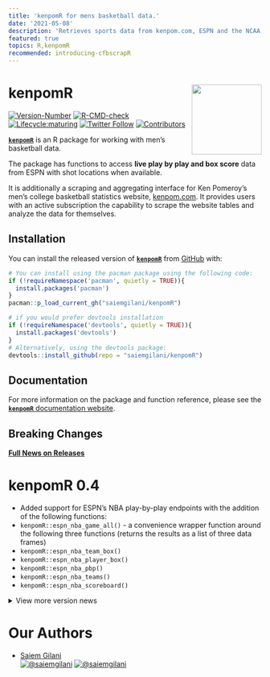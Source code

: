 ```yaml
---
title: 'kenpomR for mens basketball data.'
date: '2021-05-08'
description: 'Retrieves sports data from kenpom.com, ESPN and the NCAA website.'
featured: true
topics: R,kenpomR
recommended: introducing-cfbscrapR
---
```


# kenpomR <a href='http://saiemgilani.github.io/kenpomR'><img src='https://raw.githubusercontent.com/saiemgilani/kenpomR/master/logo.png' align='right' height='139'/></a>

<!-- badges: start -->

[![Version-Number](https://img.shields.io/github/r-package/v/saiemgilani/kenpomr?label=kenpomR&logo=R&style=for-the-badge)](https://github.com/saiemgilani/kenpomR/)
[![R-CMD-check](https://img.shields.io/github/workflow/status/saiemgilani/kenpomR/R-CMD-check?label=R-CMD-Check&logo=R&logoColor=blue&style=for-the-badge)](https://github.com/saiemgilani/kenpomR/actions/workflows/R-CMD-check.yaml)
[![Lifecycle:maturing](https://img.shields.io/badge/lifecycle-maturing-blue.svg?style=for-the-badge&logo=github)](https://github.com/saiemgilani/kenpomR/)
[![Twitter
Follow](https://img.shields.io/twitter/follow/saiemgilani?color=blue&label=%40saiemgilani&logo=twitter&style=for-the-badge)](https://twitter.com/saiemgilani)
[![Contributors](https://img.shields.io/github/contributors/saiemgilani/kenpomr?style=for-the-badge)](https://github.com/saiemgilani/kenpomR/graphs/contributors)
<!-- badges: end -->

[**`kenpomR`**](https://saiemgilani.github.io/kenpomR/) is an R package
for working with men’s basketball data.

The package has functions to access **live play by play and box score**
data from ESPN with shot locations when available.

It is additionally a scraping and aggregating interface for Ken
Pomeroy’s men’s college basketball statistics website,
[kenpom.com](https://kenpom.com). It provides users with an active
subscription the capability to scrape the website tables and analyze the
data for themselves.

## Installation

You can install the released version of
[**`kenpomR`**](https://github.com/saiemgilani/kenpomR/) from
[GitHub](https://github.com/saiemgilani/kenpomR) with:

``` r
# You can install using the pacman package using the following code:
if (!requireNamespace('pacman', quietly = TRUE)){
  install.packages('pacman')
}
pacman::p_load_current_gh("saiemgilani/kenpomR")
```

``` r
# if you would prefer devtools installation
if (!requireNamespace('devtools', quietly = TRUE)){
  install.packages('devtools')
}
# Alternatively, using the devtools package:
devtools::install_github(repo = "saiemgilani/kenpomR")
```

## Documentation

For more information on the package and function reference, please see
the [**`kenpomR`** documentation
website](https://saiemgilani.github.io/kenpomR/).

## **Breaking Changes**

[**Full News on
Releases**](https://saiemgilani.github.io/kenpomR/news/index.html)

# **kenpomR 0.4**

  - Added support for ESPN’s NBA play-by-play endpoints with the
    addition of the following functions:
  - `kenpomR::espn_nba_game_all()` - a convenience wrapper function
    around the following three functions (returns the results as a list
    of three data frames)
  - `kenpomR::espn_nba_team_box()`
  - `kenpomR::espn_nba_player_box()`
  - `kenpomR::espn_nba_pbp()`
  - `kenpomR::espn_nba_teams()`
  - `kenpomR::espn_nba_scoreboard()`

<details>

<summary>View more version news</summary>

### **kenpomR 0.3.0**

  - `R` version 3.5.0 or greater dependency added
  - `purrr` version 0.3.0 or greater dependency added
  - `rvest` version 1.0.0 or greater dependency added
  - `progressr` version 0.6.0 or greater dependency added
  - `usethis` version 1.6.0 or greater dependency added
  - `xgboost` version 1.1.0 or greater dependency added
  - `tidyr` version 1.0.0 or greater dependency added
  - `stringr` version 1.3.0 or greater dependency added
  - `tibble` version 3.0.0 or greater dependency added
  - `furrr` dependency added
  - `future` dependency added

### **Test coverage**

  - Added tests for all KP and ESPN functions

#### **Function Naming Convention Change**

  - All functions sourced from [kenpom.com](https://www.kenpom.com/)
    will start with `kp_` as opposed to `get_`

  - Similarly, data and metrics sourced from ESPN will begin with
    `espn_` as opposed to `cbb_`. Moreover, all references to `cbb_`
    have been changed to `mbb_` as appropriate.

  - Data sourced directly from the NCAA website will start the function
    with `ncaa_`

#### New in v0.2.0-3: Support for ESPN’s men’s college basketball game data and NCAA NET Rankings

See the following ~~four~~ eight functions:

  - [`kenpomR::espn_mbb_game_all()`](https://saiemgilani.github.io/kenpomR/reference/espn_mbb_game_all.html)

  - [`kenpomR::espn_mbb_pbp()`](https://saiemgilani.github.io/kenpomR/reference/espn_mbb_pbp.html)

  - [`kenpomR::espn_mbb_team_box()`](https://saiemgilani.github.io/kenpomR/reference/espn_mbb_team_box.html)

  - [`kenpomR::espn_mbb_player_box()`](https://saiemgilani.github.io/kenpomR/reference/espn_mbb_player_box.html)

  - [`kenpomR::espn_mbb_teams()`](https://saiemgilani.github.io/kenpomR/reference/espn_mbb_teams.html)
    (bumps to v0.2.1)

  - [`kenpomR::espn_mbb_conferences()`](https://saiemgilani.github.io/kenpomR/reference/espn_mbb_conferences.html)
    (bumps to v0.2.1)

  - [`kenpomR::espn_mbb_scoreboard()`](https://saiemgilani.github.io/kenpomR/reference/espn_mbb_scoreboard.html)
    (bumps to v0.2.2)

  - [`kenpomR::ncaa_mbb_NET_rankings()`](https://saiemgilani.github.io/kenpomR/reference/ncaa_mbb_NET_rankings.html)
    (bumps to v0.2.3)

  - [`kenpomR::espn_mbb_rankings()`](https://saiemgilani.github.io/kenpomR/reference/espn_mbb_rankings.html)
    (bumps to v0.2.3)

</details>

# **Our Authors**

  - [Saiem Gilani](https://twitter.com/saiemgilani)  
    <a href="https://twitter.com/saiemgilani" target="blank"><img src="https://img.shields.io/twitter/follow/saiemgilani?color=blue&label=%40saiemgilani&logo=twitter&style=for-the-badge" alt="@saiemgilani" /></a>
    <a href="https://github.com/saiemgilani" target="blank"><img src="https://img.shields.io/github/followers/saiemgilani?color=eee&logo=Github&style=for-the-badge" alt="@saiemgilani" /></a>
